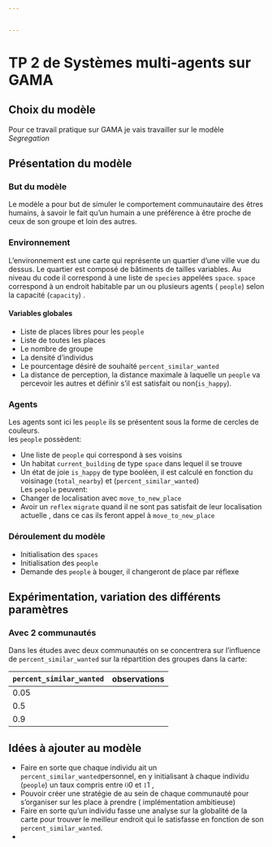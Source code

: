 ```yaml
---


---
```


<h1 id="tp-2-de-systèmes-multi-agents-sur-gama">TP 2 de Systèmes multi-agents sur GAMA</h1>
<h2 id="choix-du-modèle">Choix du modèle</h2>
<p>Pour ce travail pratique sur GAMA je vais travailler sur le modèle <em>Segregation</em></p>
<h2 id="présentation-du-modèle">Présentation du modèle</h2>
<h3 id="but-du-modèle">But du modèle</h3>
<p>Le modèle a pour but de simuler le comportement communautaire des êtres humains, à savoir le fait qu’un humain a une préférence à être proche de ceux de son groupe et loin des autres.</p>
<h3 id="environnement">Environnement</h3>
<p>L’environnement est une carte qui représente un quartier d’une ville vue du dessus. Le quartier est composé de bâtiments de tailles variables. Au niveau du code il correspond à une liste de <code>species</code> appelées <code>space</code>.  <code>space</code> correspond à un endroit habitable par un ou plusieurs agents ( <code>people</code>) selon la capacité (<code>capacity</code>) .</p>
<h4 id="variables-globales">Variables globales</h4>
<ul>
<li>Liste de places libres pour les <code>people</code></li>
<li>Liste de toutes les places</li>
<li>Le nombre de groupe</li>
<li>La densité d’individus</li>
<li>Le pourcentage désiré de souhaité <code>percent_similar_wanted</code></li>
<li>La distance de perception, la distance maximale à laquelle un <code>people</code> va percevoir les autres et définir s’il est satisfait ou non(<code>is_happy</code>).</li>
</ul>
<h3 id="agents">Agents</h3>
<p>Les agents sont ici les <code>people</code> ils se présentent sous la forme de cercles de couleurs.<br>
les <code>people</code> possèdent:</p>
<ul>
<li>Une liste de <code>people</code> qui correspond à ses voisins</li>
<li>Un habitat <code>current_building</code> de type <code>space</code> dans lequel il se trouve</li>
<li>Un état de joie <code>is_happy</code> de type booléen, il est calculé en fonction du voisinage (<code>total_nearby</code>) et  (<code>percent_similar_wanted</code>)<br>
Les <code>people</code> peuvent:</li>
<li>Changer de localisation avec <code>move_to_new_place</code></li>
<li>Avoir un <code>reflex</code>  <code>migrate</code> quand il ne sont pas satisfait de leur localisation actuelle , dans ce cas ils feront appel à <code>move_to_new_place</code></li>
</ul>
<h3 id="déroulement-du-modèle">Déroulement du modèle</h3>
<ul>
<li>Initialisation des <code>spaces</code></li>
<li>Initialisation des <code>people</code></li>
<li>Demande des <code>people</code> à bouger, il changeront de place par réflexe</li>
</ul>
<h2 id="expérimentation-variation-des-différents-paramètres">Expérimentation, variation des différents paramètres</h2>
<h3 id="avec-2-communautés">Avec 2 communautés</h3>
<p>Dans les études avec deux communautés on se concentrera sur l’influence de <code>percent_similar_wanted</code> sur la répartition des groupes dans la carte:</p>

<table>
<thead>
<tr>
<th><code>percent_similar_wanted</code></th>
<th>observations</th>
</tr>
</thead>
<tbody>
<tr>
<td>0.05</td>
<td></td>
</tr>
<tr>
<td>0.5</td>
<td></td>
</tr>
<tr>
<td>0.9</td>
<td></td>
</tr>
</tbody>
</table><h2 id="idées-à-ajouter-au-modèle">Idées à ajouter au modèle</h2>
<ul>
<li>Faire en sorte que chaque individu ait un <code>percent_similar_wanted</code>personnel, en y initialisant à chaque individu (<code>people</code>) un taux compris entre <span class="katex--inline"><span class="katex"><span class="katex-mathml"><math xmlns="http://www.w3.org/1998/Math/MathML"><semantics><mrow><mn>0</mn></mrow><annotation encoding="application/x-tex">0</annotation></semantics></math></span><span class="katex-html" aria-hidden="true"><span class="base"><span class="strut" style="height: 0.64444em; vertical-align: 0em;"></span><span class="mord">0</span></span></span></span></span> et <span class="katex--inline"><span class="katex"><span class="katex-mathml"><math xmlns="http://www.w3.org/1998/Math/MathML"><semantics><mrow><mn>1</mn></mrow><annotation encoding="application/x-tex">1</annotation></semantics></math></span><span class="katex-html" aria-hidden="true"><span class="base"><span class="strut" style="height: 0.64444em; vertical-align: 0em;"></span><span class="mord">1</span></span></span></span></span> ,</li>
<li>Pouvoir créer une stratégie de au sein de chaque communauté pour s’organiser sur les place à prendre ( implémentation ambitieuse)</li>
<li>Faire en sorte qu’un individu fasse une analyse sur la globalité de la carte pour trouver le meilleur endroit qui le satisfasse en fonction de son <code>percent_similar_wanted</code>.</li>
<li></li>
</ul>

